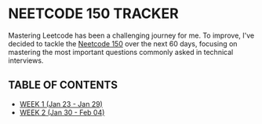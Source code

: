 # NEETCODE 150 TRACKER

Mastering Leetcode has been a challenging journey for me. To improve, I've decided to tackle the [Neetcode 150](https://neetcode.io/roadmap) over the next 60 days, focusing on mastering the most important questions commonly asked in technical interviews.

## TABLE OF CONTENTS

- [WEEK 1 (Jan 23 - Jan 29)](Week1.md)
- [WEEK 2 (Jan 30 - Feb 04)](Week2.md)
